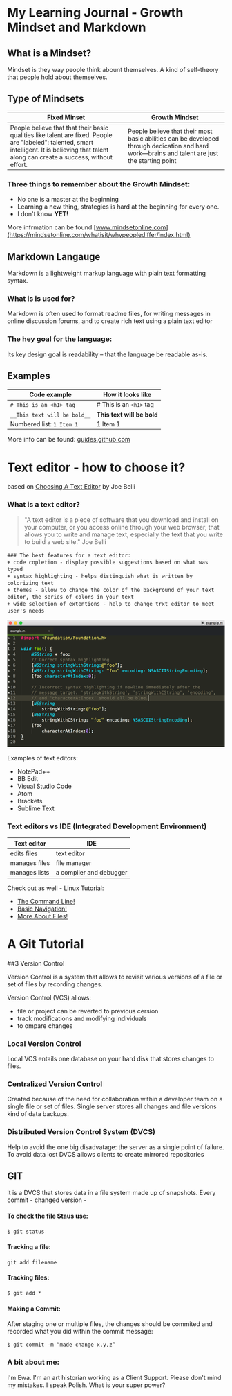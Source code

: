 # My Learning Journal - Growth Mindset and Markdown

## What is a Mindset?
Mindset is they way people think abount themselves. A kind of self-theory that people hold about themselves. 

## Type of Mindsets

Fixed Minset | Growth Mindset
------------ | -------------
People believe that that their basic qualities like talent are fixed. People are "labeled": talented, smart intelligent. It is believing that talent along can create a success, without effort. | People believe that their most basic abilities can be developed through dedication and hard work—brains and talent are just the starting point

### Three things to remember about the Growth Mindset:
* No one is a master at the beginning
* Learning a new thing, strategies is hard at the beginning for every one. 
* I don't know **YET!**

More infrmation can be found [www.mindsetonline.com](https://mindsetonline.com/whatisit/whypeoplediffer/index.html)


## Markdown Langauge

Markdown is a lightweight markup language with plain text formatting syntax.

### What is is used for?

Markdown is often used to format readme files, for writing messages in online discussion forums, and to create rich text using a plain text editor

### The hey goal for the language:

Its key design goal is readability – that the language be readable as-is.

## Examples

Code example | How it looks like
------------ | -------------
`# This is an <h1> tag`| # This is an `<h1>` tag
`__This text will be bold__`| __This text will be bold__
Numbered list:  `1 Item 1`| 1 Item 1
  

More info can be found: [guides.github.com](https://guides.github.com/features/mastering-markdown/)



# Text editor - how to choose it?
based on [Choosing A Text Editor](https://medium.com/@theoldercoder/choosing-a-text-editor-3e56f71bd636) by Joe Belli

### What is a text editor?

> "A text editor is a piece of software that you download and install on your computer, or you access online through your web browser, that allows you to write and manage text, especially the text that you write to build a web site." Joe Belli

```
### The best features for a text editor:
+ code copletion - display possible suggestions based on what was typed
+ syntax highlighting - helps distinguish what is written by colorizing text
+ themes - allow to change the color of the background of your text editor, the series of colors in your text
+ wide selection of extentions - help to change trxt editor to meet user's needs
```

![Syntax highlighting](high.png)

Examples of text editors: 
+ NotePad++
+ BB Edit
+ Visual Studio Code
+ Atom
+ Brackets
+ Sublime Text

### Text editors vs IDE (Integrated Development Environment)

Text editor| IDE
------------ | -------------
edits files  | text editor 
manages files | file manager
manages lists | a compiler and debugger


Check out as well - Linux Tutorial: 
- [The Command Line!](https://ryanstutorials.net/linuxtutorial/commandline.php)
- [Basic Navigation!](https://ryanstutorials.net/linuxtutorial/navigation.php)
- [More About Files!](https://ryanstutorials.net/linuxtutorial/aboutfiles.php)


# A Git Tutorial

##3 Version Control

Version Control is a system that allows to revisit various versions of a file or set of files by recording changes.

Version Control (VCS) allows: 
+ file or project can be reverted to previous cersion
+ track modifications and modifying individuals
+ to ompare changes

### Local Version Control

Local VCS entails one database on your hard disk that stores changes to files.

### Centralized Version Control
Created because of the need for collaboration within a developer team on a single file or set of files. Single server stores all changes and file versions kind of data backups.

### Distributed Version Control System (DVCS)
Help to avoid the one big disadvatage: the server as a single point of failure. To avoid data lost DVCS allows clients to create mirrored repositories

## GIT
it is a DVCS that stores data in a file system made up of snapshots. Every commit - changed version - 



#### To check the file Staus use:
```
$ git status
```
#### Tracking a file: 
```
git add filename
```

#### Tracking files:
```
$ git add *
```

#### Making a Commit:

After staging one or multiple files, the changes should be commited and recorded what you did within the commit message:
```
$ git commit -m “made change x,y,z”
```
### A bit about me: 

I'm Ewa. I'm an art historian working as a Client Support. Please don't mind my mistakes. I speak Polish. What is your super power?



